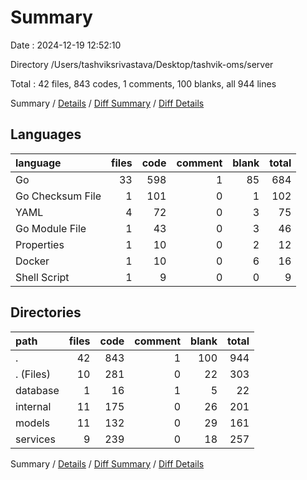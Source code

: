 # Summary

Date : 2024-12-19 12:52:10

Directory /Users/tashviksrivastava/Desktop/tashvik-oms/server

Total : 42 files,  843 codes, 1 comments, 100 blanks, all 944 lines

Summary / [Details](details.md) / [Diff Summary](diff.md) / [Diff Details](diff-details.md)

## Languages
| language | files | code | comment | blank | total |
| :--- | ---: | ---: | ---: | ---: | ---: |
| Go | 33 | 598 | 1 | 85 | 684 |
| Go Checksum File | 1 | 101 | 0 | 1 | 102 |
| YAML | 4 | 72 | 0 | 3 | 75 |
| Go Module File | 1 | 43 | 0 | 3 | 46 |
| Properties | 1 | 10 | 0 | 2 | 12 |
| Docker | 1 | 10 | 0 | 6 | 16 |
| Shell Script | 1 | 9 | 0 | 0 | 9 |

## Directories
| path | files | code | comment | blank | total |
| :--- | ---: | ---: | ---: | ---: | ---: |
| . | 42 | 843 | 1 | 100 | 944 |
| . (Files) | 10 | 281 | 0 | 22 | 303 |
| database | 1 | 16 | 1 | 5 | 22 |
| internal | 11 | 175 | 0 | 26 | 201 |
| models | 11 | 132 | 0 | 29 | 161 |
| services | 9 | 239 | 0 | 18 | 257 |

Summary / [Details](details.md) / [Diff Summary](diff.md) / [Diff Details](diff-details.md)